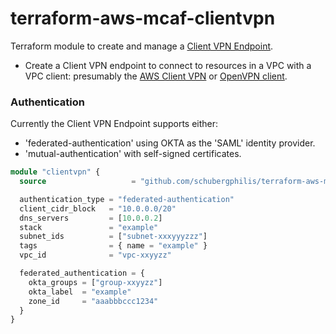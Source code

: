 # terraform-aws-mcaf-clientvpn
Terraform module to create and manage a [Client VPN Endpoint](https://docs.aws.amazon.com/vpn/latest/clientvpn-admin/cvpn-working-endpoints.html).

- Create a Client VPN endpoint to connect to resources in a VPC with a VPC client: presumably the [AWS Client VPN](https://docs.aws.amazon.com/vpn/latest/clientvpn-user/connect-aws-client-vpn-connect.html)
or [OpenVPN client](https://docs.aws.amazon.com/vpn/latest/clientvpn-user/connect.html).
  
### Authentication
Currently the Client VPN Endpoint supports either:

- 'federated-authentication' using OKTA as the 'SAML' identity provider.
- 'mutual-authentication' with self-signed certificates.



```terraform
module "clientvpn" {
  source                   = "github.com/schubergphilis/terraform-aws-mcaf-clientvpn"

  authentication_type = "federated-authentication"
  client_cidr_block   = "10.0.0.0/20"
  dns_servers         = [10.0.0.2] 
  stack               = "example"
  subnet_ids          = ["subnet-xxxyyyzzz"] 
  tags                = { name = "example" }
  vpc_id              = "vpc-xxyyzz"

  federated_authentication = {
    okta_groups = ["group-xxyyzz"]
    okta_label  = "example"
    zone_id     = "aaabbbccc1234"
  }
}
```

<!--- BEGIN_TF_DOCS --->
<!--- END_TF_DOCS --->
